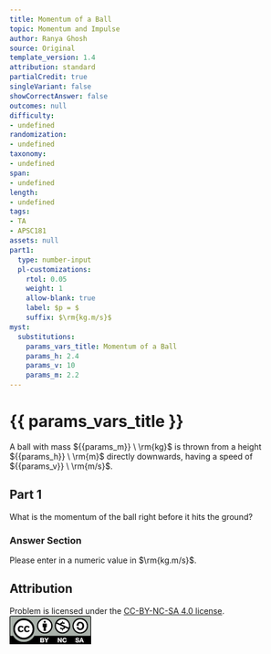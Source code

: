 ```yaml
---
title: Momentum of a Ball
topic: Momentum and Impulse
author: Ranya Ghosh
source: Original
template_version: 1.4
attribution: standard
partialCredit: true
singleVariant: false
showCorrectAnswer: false
outcomes: null
difficulty:
- undefined
randomization:
- undefined
taxonomy:
- undefined
span:
- undefined
length:
- undefined
tags:
- TA
- APSC181
assets: null
part1:
  type: number-input
  pl-customizations:
    rtol: 0.05
    weight: 1
    allow-blank: true
    label: $p = $
    suffix: $\rm{kg.m/s}$
myst:
  substitutions:
    params_vars_title: Momentum of a Ball
    params_h: 2.4
    params_v: 10
    params_m: 2.2
---
```

# {{ params_vars_title }}
A ball with mass ${{params_m}} \ \rm{kg}$ is thrown from a height ${{params_h}} \ \rm{m}$ directly downwards, having a speed of ${{params_v}} \ \rm{m/s}$.

## Part 1

What is the momentum of the ball right before it hits the ground?

### Answer Section

Please enter in a numeric value in $\rm{kg.m/s}$.

## Attribution

Problem is licensed under the [CC-BY-NC-SA 4.0 license](https://creativecommons.org/licenses/by-nc-sa/4.0/).<br> ![The Creative Commons 4.0 license requiring attribution-BY, non-commercial-NC, and share-alike-SA license.](https://raw.githubusercontent.com/firasm/bits/master/by-nc-sa.png)